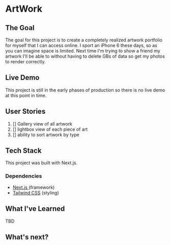 # ArtWork

## The Goal

The goal for this project is to create a completely realized artwork portfolio for myself that I can access online. I sport an iPhone 6 these days, so as you can imagine space is limited. Next time I'm trying to show a friend my artwork I'll be able to without having to delete GBs of data so get my photos to render correctly. 

## Live Demo

This project is still in the early phases of production so there is no live demo at this point in time.

## User Stories

1. [] Gallery view of all artwork
2. [] lightbox view of each piece of art
3. [] ability to sort artwork by type

 ## Tech Stack

This project was built with Next.js.

 ### Dependencies

 - [Next.js ](https://nextjs.org/) (framework)
 - [Tailwind CSS](https://tailwindcss.com/) (styling)

 ## What I've Learned

TBD

## What's next?

